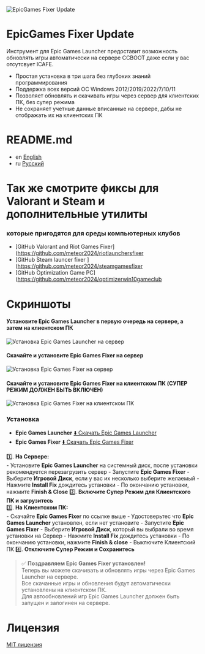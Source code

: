 ![EpicGames Fixer Update ](https://github.com/meteor2024/EpicGamesFixer/blob/main/shots/6615685.png)
# EpicGames Fixer Update
Инструмент для Epic Games Launcher предоставит возможность
обновлять игры автоматически на сервере CCBOOT даже если у вас 
отсутсвует ICAFE.

- Простая установка в три шага без глубоких знаний программирования
- Поддержка всех версий ОС Windows 2012/2019/2022/7/10/11
- Позволяет обновлять и скачивать игры через сервер для клиентских ПК, без супер режима
- Не сохраняет учетные данные вписанные на сервере, дабы не отображать их на клиентских ПК


# README.md
- en [English](../README.md)
- ru [Русский](README.ru.md)


# Так же смотрите фиксы для Valorant и Steam и дополнительные утилиты 
### которые пригодятся для среды компьютерных клубов
- [GitHub Valorant and Riot Games Fixer](https://github.com/meteor2024/riotlaunchersfixer
- [GitHub Steam launcer fixer ](https://github.com/meteor2024/steamgamesfixer
- [GitHub Optimization Game PC](https://github.com/meteor2024/optimizerwin10gameclub


# Скриншоты
#### Установите Epic Games Launcher в первую очередь на сервере, а затем на клиентском ПК
![Установка Epic Games Launcher на сервер](https://github.com/meteor2024/EpicGamesFixer/blob/main/shots/EpicLauncherPC.gif)
#### Скачайте и установите Epic Games Fixer на сервер
![Установка Epic Games Fixer на сервер](https://github.com/meteor2024/EpicGamesFixer/blob/main/shots/Server.gif)
#### Скачайте и установите Epic Games Fixer на клиентском ПК (CУПЕР РЕЖИМ ДОЛЖЕН БЫТЬ ВКЛЮЧЕН)
![Установка Epic Games Fixer на клиентском ПК](https://github.com/meteor2024/EpicGamesFixer/blob/main/shots/GamePC.gif)

### Установка
- **Epic Games Launcher** [⬇️ Скачать Epic Games Launcher](https://store.epicgames.com/en-US/download)
- **Epic Games Fixer** [⬇️ Скачать Epic Games Fixer ](https://github.com/meteor2024/EpicGamesFixer/releases)

1️⃣. **На Сервере:**  
	- Установите **Epic Games Launcher** на системный диск, после установки рекомендуется перезагрузить сервер
	- Запустите **Epic Games Fixer** 
		- Выберите **Игровой Диск**, если у вас их несколько выберите желаемый
		- Нажмите **Install Fix** дождитесь установки
		- По окончанию установки, нажмите **Finish & Close**
2️⃣. **Включите Супер Режим для Клиентского ПК и загрузитесь**  
3️⃣. **На Клиентском ПК:**  
	- Скачайте **Epic Games Fixer** по ссылке выше
	- Удостоверьтес что **Epic Games Launcher** установлен, если нет установите
	- Запустите **Epic Games Fixer**
		- Выберите **Игровой Диск**, который вы выбрали во время установки на Сервер
		- Нажмите **Install Fix** дождитесь установки
		- По окончанию установки, нажмите **Finish & close**
		- Выключите Клиентский ПК
4️⃣. **Отключите Супер Режим и Сохранитесь**

> ✅ **Поздравляем Epic Games Fixer установлен!**  
> Теперь вы можете скачивать и обновлять игры через Epic Games Launcher на сервере.  
> Все скачанные игры и обновления будут автоматически установлены на клиентском ПК.  
> Для автообновлений игр Epic Games Launcher должен быть запущен и залогинен на сервере.






# Лицензия
[MIT лицензия](ЛИЦЕНЗИЯ)
